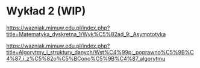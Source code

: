 # Wykład 2 (WIP)

https://wazniak.mimuw.edu.pl/index.php?title=Matematyka_dyskretna_1/Wyk%C5%82ad_9:_Asymptotyka


https://wazniak.mimuw.edu.pl/index.php?title=Algorytmy_i_struktury_danych/Wst%C4%99p:_poprawno%C5%9B%C4%87_i_z%C5%82o%C5%BCono%C5%9B%C4%87_algorytmu

<!-- Operacja elementarna (dominująca)
Niezmiennik
Warunek stopu

Obliczanie złożoności: Binary search, n^2, n^3
 -->

<!-- https://www.youtube.com/watch?v=kgBjXUE_Nwc -->

<!-- https://www.youtube.com/watch?v=pcJHkWwjNl4 -->